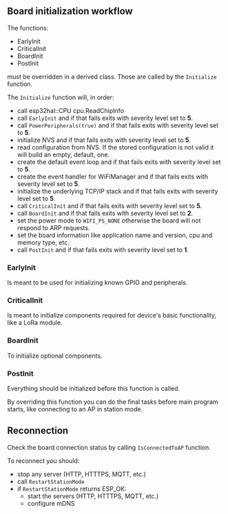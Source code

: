 
## Board initialization workflow

The functions:

- EarlyInit
- CriticalInit
- BoardInit
- PostInit

must be overridden in a derived class. Those are called by the `Initialize` function.

The `Initialize` function will, in order:

- call esp32hal::CPU cpu.ReadChipInfo
- call `EarlyInit` and if that fails exits with severity level set to **5**.
- call `PowerPeripherals(true)` and if that fails exits with severity level set to **5**.
- initialize NVS and if that fails exits with severity level set to **5**.
- read configuration from NVS. If the stored configuration is not valid it will build an empty, default, one.
- create the default event loop and if that fails exits with severity level set to **5**.
- create the event handler for WiFiManager and if that fails exits with severity level set to **5**.
- initialize the underlying TCP/IP stack and if that fails exits with severity level set to **5**.
- call `CriticalInit` and if that fails exits with severity level set to **5**.
- call `BoardInit` and if that fails exits with severity level set to **2**.
- set the power mode to `WIFI_PS_NONE` otherwise the board will not respond to ARP requests.
- set the board information like application name and version, cpu and memory type, etc.
- call `PostInit` and if that fails exits with severity level set to **1**.

### EarlyInit

Is meant to be used for initializing known GPIO and peripherals.

### CriticalInit

Is meant to initialize components required for device's basic functionality, like a LoRa module.

### BoardInit

To initialize optional components.

### PostInit

Everything should be initialized before this function is called.

By overriding this function you can do the final tasks before main program starts, like connecting to an AP in station mode.

## Reconnection

Check the board connection status by calling `IsConnectedToAP` function.

To reconnect you should:

- stop any server (HTTP, HTTTPS, MQTT, etc.)
- call `RestartStationMode`
- if `RestartStationMode` returns ESP_OK:
  - start the servers (HTTP, HTTTPS, MQTT, etc.)
  - configure mDNS
